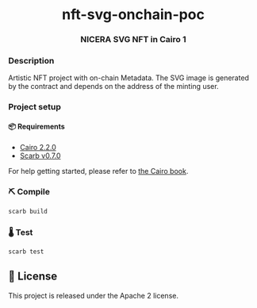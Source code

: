 <div align="center">
  <h1 align="center">nft-svg-onchain-poc</h1>

  <h3 align="center">NICERA SVG NFT in Cairo 1</h3>
</div>

### Description

Artistic NFT project with on-chain Metadata. The SVG image is generated by the contract and depends on the address of the minting user.

### Project setup

#### 📦 Requirements

- [Cairo 2.2.0](https://github.com/starkware-libs/cairo)
- [Scarb v0.7.0](https://github.com/software-mansion/scarb/releases)

For help getting started, please refer to [the Cairo book](https://cairo-book.github.io/ch01-01-installation.html).

### ⛏️ Compile

```bash
scarb build
```

### 🌡️ Test

```bash
scarb test
```

## 📄 License

This project is released under the Apache 2 license.
